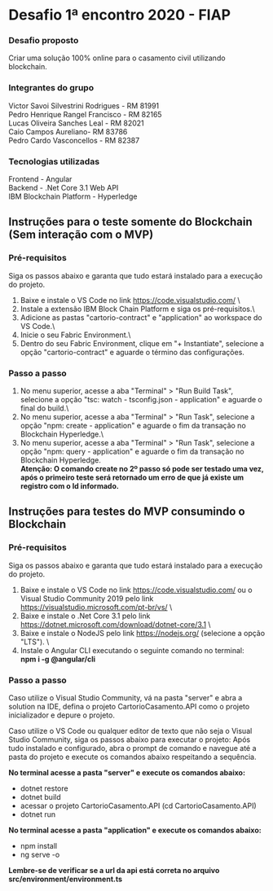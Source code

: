 # Desafio 1ª encontro 2020 - FIAP
### Desafio proposto
Criar uma solução 100% online para o casamento civil utilizando blockchain.

### Integrantes do grupo
Victor Savoi Silvestrini Rodrigues - RM 81991\
Pedro Henrique Rangel Francisco - RM 82165\
Lucas Oliveira Sanches Leal - RM 82021\
Caio Campos Aureliano- RM 83786\
Pedro Cardo Vasconcellos - RM 82387

### Tecnologias utilizadas
Frontend - Angular\
Backend - .Net Core 3.1 Web API\
IBM Blockchain Platform - Hyperledge

## Instruções para o teste somente do Blockchain (Sem interação com o MVP)
### Pré-requisitos
Siga os passos abaixo e garanta que tudo estará instalado para a execução do projeto.

1. Baixe e instale o VS Code no link https://code.visualstudio.com/ \
2. Instale a extensão IBM Block Chain Platform e siga os pré-requisitos.\
3. Adicione as pastas "cartorio-contract" e "application" ao workspace do VS Code.\
4. Inicie o seu Fabric Environment.\
5. Dentro do seu Fabric Environment, clique em "+ Instantiate", selecione a opção "cartorio-contract" e aguarde o término das configurações.

### Passo a passo
1. No menu superior, acesse a aba "Terminal" > "Run Build Task", selecione a opção "tsc: watch - tsconfig.json - application" e aguarde o final do build.\
2. No menu superior, acesse a aba "Terminal" > "Run Task", selecione a opção "npm: create - application" e aguarde o fim da transação no Blockchain Hyperledge.\
3. No menu superior, acesse a aba "Terminal" > "Run Task", selecione a opção "npm: query - application" e aguarde o fim da transação no Blockchain Hyperledge.\
**Atenção: O comando create no 2º passo só pode ser testado uma vez, após o primeiro teste será retornado um erro de que já existe um registro com o Id informado.**

## Instruções para testes do MVP consumindo o Blockchain
### Pré-requisitos
Siga os passos abaixo e garanta que tudo estará instalado para a execução do projeto.

1. Baixe e instale o VS Code no link https://code.visualstudio.com/ ou o Visual Studio Community 2019 pelo link https://visualstudio.microsoft.com/pt-br/vs/ \
2. Baixe e instale o .Net Core 3.1 pelo link https://dotnet.microsoft.com/download/dotnet-core/3.1 \
3. Baixe e instale o NodeJS pelo link https://nodejs.org/ (selecione a opção "LTS"). \
4. Instale o Angular CLI executando o seguinte comando no terminal: \
**npm i -g @angular/cli**

### Passo a passo
Caso utilize o Visual Studio Community, vá na pasta "server" e abra a solution na IDE, defina o projeto CartorioCasamento.API como o projeto inicializador e depure o projeto.

Caso utilize o VS Code ou qualquer editor de texto que não seja o Visual Studio Community, siga os passos abaixo para executar o projeto:
Após tudo instalado e configurado, abra o prompt de comando e navegue até a pasta do projeto e execute os comandos abaixo respeitando a sequência.

**No terminal acesse a pasta "server" e execute os comandos abaixo:**
- dotnet restore
- dotnet build
- acessar o projeto CartorioCasamento.API (cd CartorioCasamento.API)
- dotnet run

**No terminal acesse a pasta "application" e execute os comandos abaixo:**

- npm install
- ng serve -o

**Lembre-se de verificar se a url da api está correta no arquivo src/environment/environment.ts**
